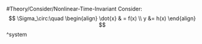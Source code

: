 #Theory/Consider/Nonlinear-Time-Invariant 
Consider:
$$
\Sigma_\circ:\quad
\begin{align}
\dot{x} & = f(x) \\
y &= h(x)
\end{align}
$$
^system
